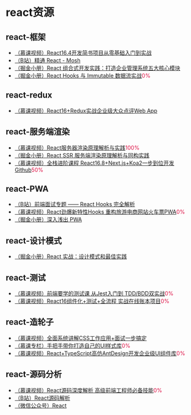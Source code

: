 # react资源

## react-框架
+ [（慕课视频）React16.4开发简书项目从零基础入门到实战](https://coding.imooc.com/class/229.html)
+ [（B站）精通 React - Mosh](https://www.bilibili.com/video/BV1Sb411P79t)
+ [（掘金小册）React 组合式开发实践：打造企业管理系统五大核心模块](https://juejin.im/book/5b1e15f76fb9a01e516d14a0)
+ [（掘金小册）React Hooks 与 Immutable 数据流实战](https://juejin.im/book/5da96626e51d4524ba0fd237)<font color=#DD1144>0%</font>

## react-redux
+ [（慕课视频）React16+Redux实战企业级大众点评Web App](https://coding.imooc.com/class/313.html)


## react-服务端渲染
+ [（慕课视频）React服务器渲染原理解析与实践](https://coding.imooc.com/class/276.html)<font color=#DD1144>100%</font>
+ [（掘金小册）React SSR 服务端渲染原理解析与同构实践](https://juejin.im/book/5d8ae0c2f265da5bb065c6f4)
+ [（慕课视频）全栈进阶课程 React16.8+Next.js+Koa2一步到位开发Github](https://coding.imooc.com/class/334.html)<font color=#DD1144>50%</font>

## react-PWA
+ [（B站）前端面试专题 —— React Hooks 完全解析](https://www.bilibili.com/video/BV1cE411i7F1/?spm_id_from=333.788.videocard.2)
+ [（慕课视频）React劲爆新特性Hooks 重构旅游电商网站火车票PWA](https://coding.imooc.com/class/348.html)<font color=#DD1144>0%</font>
+ [（掘金小册）深入浅出 PWA](https://juejin.im/book/5da91710f265da5ba674c009)

## react-设计模式
+ [（掘金小册）React 实战：设计模式和最佳实践](https://juejin.im/book/5ba42844f265da0a8a6aa5e9)

## react-测试
+ [（慕课视频）前端要学的测试课 从Jest入门到 TDD/BDD双实战](https://coding.imooc.com/class/372.html)<font color=#DD1144>0%</font>
+ [（慕课视频）React16组件化+测试+全流程 实战在线账本项目](https://coding.imooc.com/class/302.html)<font color=#DD1144>0%</font>

## react-造轮子
+ [（慕课视频）全面系统讲解CSS工作应用+面试一步搞定](https://coding.imooc.com/class/chapter/164.html)
+ [（慕课专栏）手把手带你打造自己的UI样式库](https://www.imooc.com/read/36)<font color=#DD1144>0%</font>
+ [（慕课视频）React+TypeScript高仿AntDesign开发企业级UI组件库](https://coding.imooc.com/class/428.html)<font color=#DD1144>0%</font>

## react-源码分析
+ [（慕课视频）React源码深度解析 高级前端工程师必备技能](https://coding.imooc.com/class/309.html)<font color=#DD1144>0%</font>
+ [（B站）React源码解析](https://www.bilibili.com/video/BV1cE411B7by?p=1)
+ [（微信公众号）React](https://mp.weixin.qq.com/mp/profile_ext?action=home&__biz=MzAxMTMyOTk3MA==&scene=124#wechat_redirect)